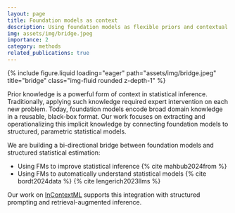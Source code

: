 ```yaml
---
layout: page
title: Foundation models as context
description: Using foundation models as flexible priors and contextual memory for downstream inference.
img: assets/img/bridge.jpeg
importance: 2
category: methods
related_publications: true
---
```



<div class="row">
  <div class="col-md-6 mx-auto">
{% include figure.liquid loading="eager" path="assets/img/bridge.jpeg" title="bridge" class="img-fluid rounded z-depth-1" %}
</div>
</div>

Prior knowledge is a powerful form of context in statistical inference. Traditionally, applying such knowledge required expert intervention on each new problem. Today, foundation models encode broad domain knowledge in a reusable, black-box format. Our work focuses on extracting and operationalizing this implicit knowledge by connecting foundation models to structured, parametric statistical models.

<p>
We are building a bi-directional bridge between foundation models and structured statistical estimation:
<ul>
    <li>Using FMs to improve statistical inference {% cite mahbub2024from %}</li>
    <li>Using FMs to automatically understand statistical models {% cite bordt2024data %} {% cite lengerich2023llms %} </li>
</ul>
Our work on <a href="https://incontext.ml">InContextML</a> supports this integration with structured prompting and retrieval-augmented inference.
</p>

<br/><br/>
